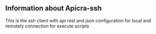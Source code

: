 ## Information about Apicra-ssh
This is the ssh client with api rest and json configuration for local and remotely connection for execute scripts

